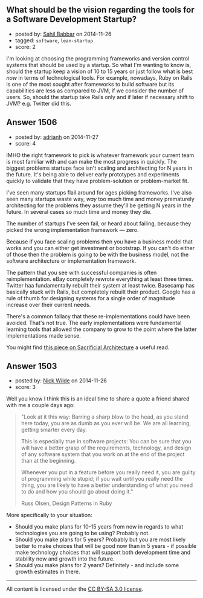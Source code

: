 ## What should be the vision regarding the tools for a Software Development Startup?

- posted by: [Sahil Babbar](https://stackexchange.com/users/4519390/sahil-babbar) on 2014-11-26
- tagged: `software`, `lean-startup`
- score: 2

<p>I'm looking at choosing the programming frameworks and version control systems that should be used by a startup. So what I'm wanting to know is, should the startup keep a vision of 10 to 15 years or just follow what is best <em>now</em> in terms of technological tools. For example, nowadays, Ruby on Rails is one of the most sought after frameworks to build software but its capabilities are less as compared to JVM, if we consider the number of users. So, should the startup take Rails only and if later if necessary shift to JVM? e.g. Twitter did this. </p>



## Answer 1506

- posted by: [adrianh](https://stackexchange.com/users/7553/adrianh) on 2014-11-27
- score: 4

<p>IMHO the right framework to pick is whatever framework your current team is most familiar with and can make the most progress in quickly. The biggest problems startups face isn't scaling and architecting for N years in the future. It's being able to deliver early prototypes and experiments quickly to validate that they have problem-solution or problem-market fit. </p>

<p>I've seen many startups flail around for ages picking frameworks. I've also seen many startups waste way, <em>way</em> too much time and money prematurely architecting for the problems they assume they'll be getting N years in the future. In several cases so much time and money they die.</p>

<p>The number of startups I've seen fail, or heard about failing, because they picked the wrong implementation framework — zero. </p>

<p>Because if you face scaling problems then you have a business model that works and you can either get investment or bootstrap. If you can't do either of those then the problem is going to be with the business model, not the software architecture or implementation framework.</p>

<p>The pattern that you see with successful companies is often reimplementation. eBay completely rewrote everything at least three times. Twitter haa fundamentally rebuilt their system at least twice. Basecamp has basically stuck with Rails, but completely rebuilt their product. Google has a rule of thumb for designing systems for a single order of magnitude increase over their current needs.</p>

<p>There's a common fallacy that these re-implementations could have been avoided. That's not true. The early implementations were fundamental learning tools that allowed the company to grow to the point where the latter implementations made sense.</p>

<p>You might find <a href="http://martinfowler.com/bliki/SacrificialArchitecture.html" rel="nofollow">this piece on Sacrificial Architecture</a> a useful read.</p>



## Answer 1503

- posted by: [Nick Wilde](https://stackexchange.com/users/454046/nick-wilde) on 2014-11-26
- score: 3

<p>Well you know I think this is an ideal time to share a quote a friend shared with me a couple days ago:</p>

<blockquote>
  <p>"Look at it this way: Barring a sharp blow to the head, as you stand
  here today, you are as dumb as you ever will be. We are all learning,
  getting smarter every day.</p>
  
  <p>This is especially true in software projects: You can be sure that you
  will have a better grasp of the requirements, technology, and design
  of any software system that you work on at the end of the project than
  at the beginning.</p>
  
  <p>Whenever you put in a feature before you really need it, you are
  guilty of programming while stupid; if you wait until you really need
  the thing, you are likely to have a better understanding of what you
  need to do and how you should go about doing it."</p>
  
  <p>Russ Olsen, Design Patterns in Ruby</p>
</blockquote>

<p>More specifically to your situation: </p>

<ul>
<li>Should you make plans for 10-15 years from now in regards to what technologies you are going to be using? Probably not.</li>
<li>Should you make plans for 5 years? Probably but you are most likely better to make choices that will be good now than in 5 years - if possible make technology choices that will support both development time and stability now and growth into the future.</li>
<li>Should you make plans for 2 years? Definitely - and include some growth estimates in there.</li>
</ul>




---

All content is licensed under the [CC BY-SA 3.0 license](https://creativecommons.org/licenses/by-sa/3.0/).
